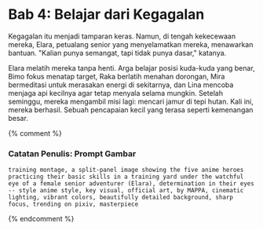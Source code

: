 # Bab 4: Belajar dari Kegagalan

Kegagalan itu menjadi tamparan keras. Namun, di tengah kekecewaan mereka, Elara, petualang senior yang menyelamatkan mereka, menawarkan bantuan. "Kalian punya semangat, tapi tidak punya dasar," katanya.

Elara melatih mereka tanpa henti. Arga belajar posisi kuda-kuda yang benar, Bimo fokus menatap target, Raka berlatih menahan dorongan, Mira bermeditasi untuk merasakan energi di sekitarnya, dan Lina mencoba menjaga api kecilnya agar tetap menyala selama mungkin. Setelah seminggu, mereka mengambil misi lagi: mencari jamur di tepi hutan. Kali ini, mereka berhasil. Sebuah pencapaian kecil yang terasa seperti kemenangan besar.

{% comment %}
### Catatan Penulis: Prompt Gambar
```
training montage, a split-panel image showing the five anime heroes practicing their basic skills in a training yard under the watchful eye of a female senior adventurer (Elara), determination in their eyes -- style anime style, key visual, official art, by MAPPA, cinematic lighting, vibrant colors, beautifully detailed background, sharp focus, trending on pixiv, masterpiece
```
{% endcomment %}